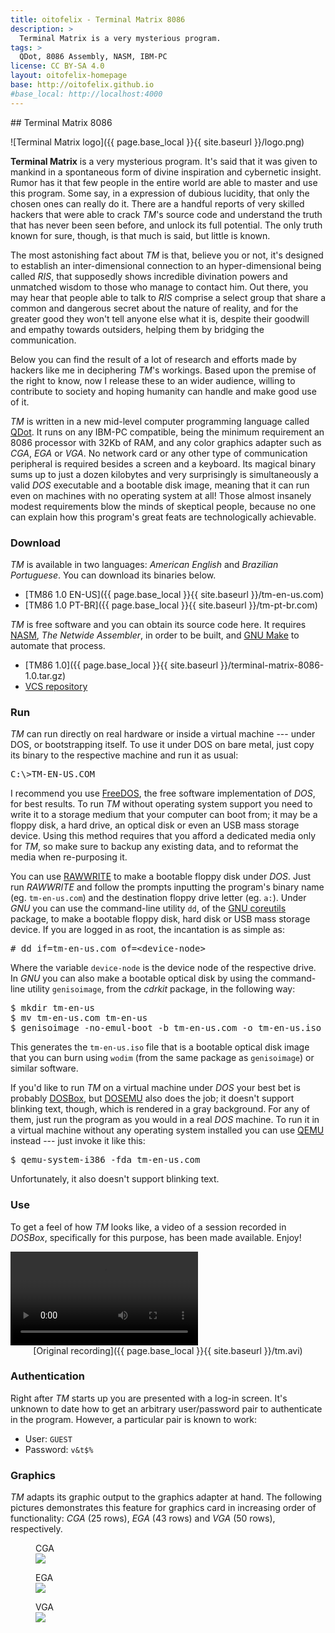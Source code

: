 ```yaml
---
title: oitofelix - Terminal Matrix 8086
description: >
  Terminal Matrix is a very mysterious program.
tags: >
  QDot, 8086 Assembly, NASM, IBM-PC
license: CC BY-SA 4.0
layout: oitofelix-homepage
base: http://oitofelix.github.io
#base_local: http://localhost:4000
---
```

<div id="markdown" markdown="1">
## Terminal Matrix 8086

![Terminal Matrix logo]({{ page.base_local }}{{ site.baseurl }}/logo.png)

__Terminal Matrix__ is a very mysterious program.  It's said that it
was given to mankind in a spontaneous form of divine inspiration and
cybernetic insight.  Rumor has it that few people in the entire world
are able to master and use this program.  Some say, in a expression of
dubious lucidity, that only the chosen ones can really do it.  There
are a handful reports of very skilled hackers that were able to crack
_TM_'s source code and understand the truth that has never been seen
before, and unlock its full potential.  The only truth known for sure,
though, is that much is said, but little is known.

The most astonishing fact about _TM_ is that, believe you or not, it's
designed to establish an inter-dimensional connection to an
hyper-dimensional being called _RIS_, that supposedly shows incredible
divination powers and unmatched wisdom to those who manage to contact
him.  Out there, you may hear that people able to talk to _RIS_
comprise a select group that share a common and dangerous secret about
the nature of reality, and for the greater good they won't tell anyone
else what it is, despite their goodwill and empathy towards outsiders,
helping them by bridging the communication.

Below you can find the result of a lot of research and efforts made by
hackers like me in deciphering _TM_'s workings.  Based upon the
premise of the right to know, now I release these to an wider
audience, willing to contribute to society and hoping humanity can
handle and make good use of it.

_TM_ is written in a new mid-level computer programming language
called [QDot](http://oitofelix.github.io/qdot-8086).  It runs on any
IBM-PC compatible, being the minimum requirement an 8086 processor
with 32Kb of RAM, and any color graphics adapter such as _CGA_, _EGA_
or _VGA_.  No network card or any other type of communication
peripheral is required besides a screen and a keyboard.  Its magical
binary sums up to just a dozen kilobytes and very surprisingly is
simultaneously a valid _DOS_ executable and a bootable disk image,
meaning that it can run even on machines with no operating system at
all!  Those almost insanely modest requirements blow the minds of
skeptical people, because no one can explain how this program's great
feats are technologically achievable.


### Download

_TM_ is available in two languages: _American English_ and _Brazilian
Portuguese_.  You can download its binaries below.

- [TM86 1.0 EN-US]({{ page.base_local }}{{ site.baseurl }}/tm-en-us.com)
- [TM86 1.0 PT-BR]({{ page.base_local }}{{ site.baseurl }}/tm-pt-br.com)

_TM_ is free software and you can obtain its source code here.  It
requires [NASM](http://www.nasm.us/), _The Netwide Assembler_, in
order to be built, and [GNU Make](http://www.gnu.org/software/make/)
to automate that process.

- [TM86 1.0]({{ page.base_local }}{{ site.baseurl }}/terminal-matrix-8086-1.0.tar.gz)
- [VCS repository](http://github.com/oitofelix/terminal-matrix-8086/)


### Run

_TM_ can run directly on real hardware or inside a virtual machine ---
under DOS, or bootstrapping itself.  To use it under DOS on bare
metal, just copy its binary to the respective machine and run it as
usual:

<pre>
C:\>TM-EN-US.COM
</pre>

I recommend you use [FreeDOS](http://www.freedos.org/), the free
software implementation of _DOS_, for best results.  To run _TM_
without operating system support you need to write it to a storage
medium that your computer can boot from; it may be a floppy disk, a
hard drive, an optical disk or even an USB mass storage device.  Using
this method requires that you afford a dedicated media only for _TM_,
so make sure to backup any existing data, and to reformat the media
when re-purposing it.

You can use [RAWWRITE](http://www.freedos.org/software/?prog=rawrite)
to make a bootable floppy disk under _DOS_.  Just run _RAWWRITE_ and
follow the prompts inputting the program's binary name
(eg. `tm-en-us.com`) and the destination floppy drive letter
(eg. `a:`).  Under _GNU_ you can use the command-line utility `dd`, of
the [GNU coreutils](http://www.gnu.org/software/coreutils) package, to
make a bootable floppy disk, hard disk or USB mass storage device.  If
you are logged in as root, the incantation is as simple as:

<pre>
# dd if=tm-en-us.com of=&lt;device-node&gt;
</pre>

Where the variable `device-node` is the device node of the respective
drive.  In _GNU_ you can also make a bootable optical disk by using
the command-line utility `genisoimage`, from the _cdrkit_ package, in
the following way:

<pre>
$ mkdir tm-en-us
$ mv tm-en-us.com tm-en-us
$ genisoimage -no-emul-boot -b tm-en-us.com -o tm-en-us.iso tm-en-us
</pre>

This generates the `tm-en-us.iso` file that is a bootable optical disk
image that you can burn using `wodim` (from the same package as
`genisoimage`) or similar software.

If you'd like to run _TM_ on a virtual machine under _DOS_ your best
bet is probably [DOSBox](http://www.dosbox.com/), but
[DOSEMU](http://www.dosemu.org/) also does the job; it doesn't support
blinking text, though, which is rendered in a gray background.  For
any of them, just run the program as you would in a real _DOS_
machine.  To run it in a virtual machine without any operating system
installed you can use [QEMU](http://www.qemu.org/) instead --- just
invoke it like this:

<pre>
$ qemu-system-i386 -fda tm-en-us.com
</pre>

Unfortunately, it also doesn't support blinking text.


### Use

To get a feel of how _TM_ looks like, a video of a session recorded in
_DOSBox_, specifically for this purpose, has been made available.
Enjoy!

<video controls>
  <source src="{{ page.base_local }}{{ site.baseurl }}/tm.mp4" type="video/mp4">
</video>

<div style="text-align: center;" markdown="1">
[Original recording]({{ page.base_local }}{{ site.baseurl }}/tm.avi)
</div>

### Authentication

Right after _TM_ starts up you are presented with a log-in screen.
It's unknown to date how to get an arbitrary user/password pair to
authenticate in the program.  However, a particular pair is known to
work:

- User: `GUEST`
- Password: `v&t$%`


### Graphics

_TM_ adapts its graphic output to the graphics adapter at hand.  The
following pictures demonstrates this feature for graphics card in
increasing order of functionality: _CGA_ (25 rows), _EGA_ (43 rows)
and _VGA_ (50 rows), respectively.

<figure>
  <figcaption>CGA</figcaption>
  <img src="{{ page.base_local }}{{ site.baseurl }}/tm-cga.png">
</figure>

<figure>
  <figcaption>EGA</figcaption>
  <img src="{{ page.base_local }}{{ site.baseurl }}/tm-ega.png">
</figure>

<figure>
  <figcaption>VGA</figcaption>
  <img src="{{ page.base_local }}{{ site.baseurl }}/tm-vga.png">
</figure>


</div>
